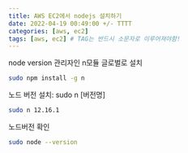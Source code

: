 ```yaml
---
title: AWS EC2에서 nodejs 설치하기
date: 2022-04-19 00:49:00 +/- TTTT
categories: [aws, ec2]
tags: [aws, ec2] # TAG는 반드시 소문자로 이루어져야함!
---
```


node version 관리자인 n모듈 글로벌로 설치

```bash
sudo npm install -g n
```

노드 버전 설치: sudo n [버전명]

```bash
sudo n 12.16.1
```

노드버전 확인

```bash
sudo node --version
```
